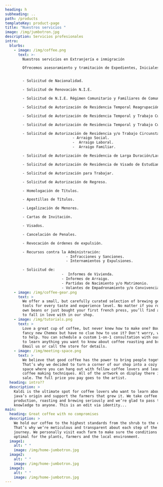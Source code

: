 ```yaml
---
heading: h
subheading: ..
path: /products
templateKey: product-page
title: "Nuestros servicios "
image: /img/jumbotron.jpg
description: Servicios profesionales
intro:
  blurbs:
    - image: /img/coffee.png
      text: >-
        Nuestros servicios en Extranjería e inmigración

        Ofrecemos asesoramiento y tramitación de Expedientes, Iniciales y/o de Renovación, de las siguientes Autorizaciones, entre otros servicio:


        - Solicitud de Nacionalidad.

        - Solicitud de Renovación N.I.E.

        - Solicitud de N.I.E. Régimen Comunitario y Familiares de Comunitarios.

        - Solicitud de Autorización de Residencia Temporal Reagrupación Familiar.

        - Solicitud de Autorización de Residencia Temporal y Trabajo Cuenta Ajena.

        - Solicitud de Autorización de Residencia Temporal y Trabajo Cuenta Propia.

        - Solicitud de Autorización de Residencia y/o Trabajo Circunstancias Excepcionales:
                               - Arraigo Social.
                               -  Arraigo Laboral.
                               -  Arraigo Familiar.

        - Solicitud de Autorización de Residencia de Larga Duración/Larga Duración UE.

        - Solicitud de Autorización de Residencia de Visado de Estudiantes.

        - Solicitud de Autorización para Trabajar.

        - Solicitud de Autorización de Regreso.

        - Homologación de Títulos.

        - Apostillas de Títulos.

        - Legalización de Menores.

        - Cartas de Invitación.

        - Visados.

        - Cancelación de Penales.

        - Revocación de órdenes de expulsión.

        - Recursos contra la Administración:
                            - Infracciones y Sanciones.
                            - Internamientos y Expulsiones.

        - Solicitud de:
                          -  Informes de Vivienda.
                          - Informes de Arraigo.
                          - Partidas de Nacimiento y/o Matrimonio.
                          - Volantes de Empadronamiento y/o Convivencia.
    - image: /img/coffee-gear.png
      text: >
        We offer a small, but carefully curated selection of brewing gear and
        tools for every taste and experience level. No matter if you roast your
        own beans or just bought your first french press, you’ll find a gadget
        to fall in love with in our shop.
    - image: /img/tutorials.png
      text: >
        Love a great cup of coffee, but never knew how to make one? Bought a
        fancy new Chemex but have no clue how to use it? Don't worry, we’re here
        to help. You can schedule a custom 1-on-1 consultation with our baristas
        to learn anything you want to know about coffee roasting and brewing.
        Email us or call the store for details.
    - image: /img/meeting-space.png
      text: >
        We believe that good coffee has the power to bring people together.
        That’s why we decided to turn a corner of our shop into a cozy meeting
        space where you can hang out with fellow coffee lovers and learn about
        coffee making techniques. All of the artwork on display there is for
        sale. The full price you pay goes to the artist.
  heading: intro??
  description: >
    Kaldi is the ultimate spot for coffee lovers who want to learn about their
    java’s origin and support the farmers that grew it. We take coffee
    production, roasting and brewing seriously and we’re glad to pass that
    knowledge to anyone. This is an edit via identity...
main:
  heading: Great coffee with no compromises
  description: >
    We hold our coffee to the highest standards from the shrub to the cup.
    That’s why we’re meticulous and transparent about each step of the coffee’s
    journey. We personally visit each farm to make sure the conditions are
    optimal for the plants, farmers and the local environment.
  image1:
    alt: " "
    image: /img/home-jumbotron.jpg
  image2:
    alt: " "
    image: /img/home-jumbotron.jpg
  image3:
    alt: " "
    image: /img/home-jumbotron.jpg
---
```

